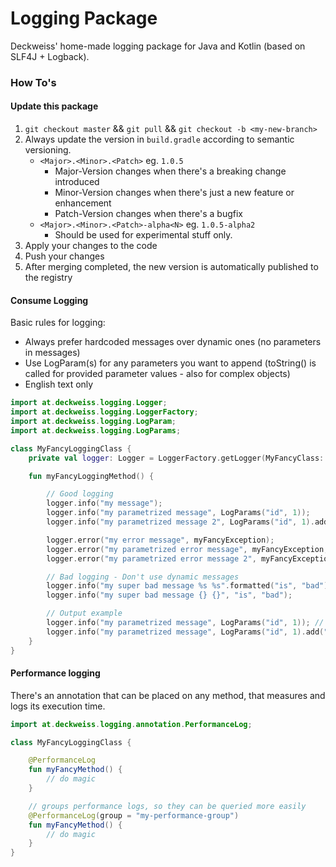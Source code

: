 # Logging Package

Deckweiss' home-made logging package for Java and Kotlin (based on SLF4J + Logback).

### How To's

#### Update this package

1. `git checkout master` && `git pull` && `git checkout -b <my-new-branch>`
2. Always update the version in `build.gradle` according to semantic versioning.
    - `<Major>.<Minor>.<Patch>` eg. `1.0.5`
        - Major-Version changes when there's a breaking change introduced
        - Minor-Version changes when there's just a new feature or enhancement
        - Patch-Version changes when there's a bugfix
    - `<Major>.<Minor>.<Patch>-alpha<N>` eg. `1.0.5-alpha2`
        - Should be used for experimental stuff only.
3. Apply your changes to the code
4. Push your changes
5. After merging completed, the new version is automatically published to the registry

#### Consume Logging

Basic rules for logging:

- Always prefer hardcoded messages over dynamic ones (no parameters in messages)
- Use LogParam(s) for any parameters you want to append (toString() is called for provided parameter values - also for complex objects)
- English text only

```kotlin
import at.deckweiss.logging.Logger;
import at.deckweiss.logging.LoggerFactory;
import at.deckweiss.logging.LogParam;
import at.deckweiss.logging.LogParams;

class MyFancyLoggingClass {
    private val logger: Logger = LoggerFactory.getLogger(MyFancyClass::class.java)

    fun myFancyLoggingMethod() {

        // Good logging
        logger.info("my message");
        logger.info("my parametrized message", LogParams("id", 1));
        logger.info("my parametrized message 2", LogParams("id", 1).add("name", "UsernameTest").add("user", complexUser));

        logger.error("my error message", myFancyException);
        logger.error("my parametrized error message", myFancyException, LogParams("id", 1));
        logger.error("my parametrized error message 2", myFancyException, LogParams("id", 1).add("name", "UsernameTest"));

        // Bad logging - Don't use dynamic messages
        logger.info("my super bad message %s %s".formatted("is", "bad"));
        logger.info("my super bad message {} {}", "is", "bad");

        // Output example
        logger.info("my parametrized message", LogParams("id", 1)); // my parametrized message [id="1"]
        logger.info("my parametrized message", LogParams("id", 1).add("user", user)); // my parametrized message [id="1", user="<whatever user.toString() returns>"]
    }
}
```

#### Performance logging

There's an annotation that can be placed on any method, that measures and logs its execution time.

```kotlin
import at.deckweiss.logging.annotation.PerformanceLog;

class MyFancyLoggingClass {

    @PerformanceLog
    fun myFancyMethod() {
        // do magic
    }

    // groups performance logs, so they can be queried more easily
    @PerformanceLog(group = "my-performance-group")
    fun myFancyMethod() {
        // do magic
    }
}
```

